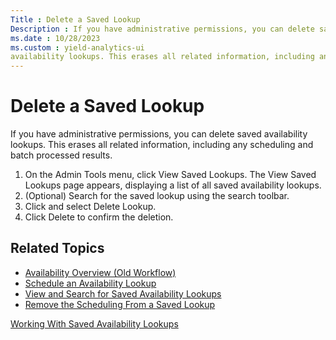 ```yaml
---
Title : Delete a Saved Lookup
Description : If you have administrative permissions, you can delete saved
ms.date : 10/28/2023
ms.custom : yield-analytics-ui
availability lookups. This erases all related information, including any
---
```



# Delete a Saved Lookup



If you have administrative permissions, you can delete saved
availability lookups. This erases all related information, including any
scheduling and batch processed results.

1.  On the Admin Tools menu,
    click View Saved Lookups. The View
    Saved Lookups page appears, displaying a list of all saved
    availability lookups.
2.  (Optional) Search for the saved lookup using the search toolbar.
3.  Click and select Delete Lookup.
4.  Click Delete to confirm the
    deletion.


## Related Topics

- <a href="availability-overview-old-workflow.md"
  class="xref">Availability Overview (Old Workflow)</a>
- <a href="schedule-an-availability-lookup.md" class="xref">Schedule an
  Availability Lookup</a>
- <a href="view-and-search-for-saved-availability-lookups.md"
  class="xref">View and Search for Saved Availability Lookups</a>
- <a href="remove-the-scheduling-from-a-saved-lookup.md"
  class="xref">Remove the Scheduling From a Saved Lookup</a>







<a href="working-with-saved-availability-lookups.md"
class="link">Working With Saved Availability Lookups</a>






